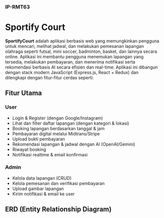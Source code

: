 ### IP-RMT63

# Sportify Court

**SportifyCourt** adalah aplikasi berbasis web yang memungkinkan pengguna untuk mencari, melihat jadwal, dan melakukan pemesanan lapangan olahraga seperti futsal, mini soccer, badminton, basket, dan lainnya secara online. Aplikasi ini membantu pengguna menemukan lapangan yang tersedia, melakukan pembayaran, dan menerima notifikasi serta rekomendasi berbasis AI secara efisien dan real-time. Aplikasi ini dibangun dengan stack modern JavaScript (Express.js, React + Redux) dan dilengkapi dengan fitur-fitur cerdas seperti:

## Fitur Utama

### User

- Login & Register (dengan Google/Instagram)
- Lihat dan filter daftar lapangan (dengan kategori & lokasi)
- Booking lapangan berdasarkan tanggal & jam
- Pembayaran digital melalui Midtrans/Stripe
- Upload bukti pembayaran
- Rekomendasi lapangan & jadwal dengan AI (OpenAI/Gemini)
- Riwayat booking
- Notifikasi realtime & email konfirmasi

### Admin

- Kelola data lapangan (CRUD)
- Kelola pemesanan dan verifikasi pembayaran
- Upload gambar lapangan
- Kirim notifikasi & email ke user

## ERD (Entity Relationship Diagram)
